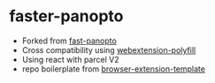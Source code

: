 # faster-panopto

-   Forked from [fast-panopto](https://github.com/Relliko/fast-panopto)
-   Cross compatibility using [ webextension-polyfill](https://github.com/mozilla/webextension-polyfill)
-   Using react with parcel V2
-   repo boilerplate from [browser-extension-template](https://github.com/fregante/browser-extension-template)
